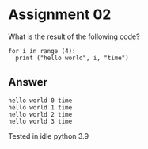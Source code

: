 # Assignment 02
What is the result of the following code? <br />
```
for i in range (4):
  print ("hello world", i, "time")
```
## Answer
```
hello world 0 time
hello world 1 time
hello world 2 time
hello world 3 time
```
Tested in idle python 3.9
